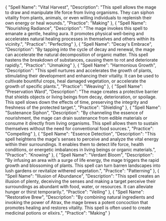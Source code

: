 {
  "Spell Name": "Vital Harvest",
  "Description": "This spell allows the mage to draw and manipulate life force from living organisms. They can siphon vitality from plants, animals, or even willing individuals to replenish their own energy or heal wounds.",
  "Practice": "Making"
},
{
  "Spell Name": "Nourishing Radiance",
  "Description": "The mage invokes this spell to emanate a gentle, healing aura. It promotes physical well-being and accelerates natural healing processes in themselves and others within its vicinity.",
  "Practice": "Perfecting"
},
{
  "Spell Name": "Decay's Embrace",
  "Description": "By tapping into the cycle of decay and renewal, the mage can accelerate the natural decomposition of organic matter. This spell hastens the breakdown of substances, causing them to rot and deteriorate rapidly.",
  "Practice": "Unmaking"
},
{
  "Spell Name": "Harmonious Growth",
  "Description": "This spell nurtures and accelerates the growth of plants, stimulating their development and enhancing their vitality. It can be used to cultivate bountiful crops, heal damaged vegetation, or accelerate the growth of specific plants.",
  "Practice": "Weaving"
},
{
  "Spell Name": "Preservation Ward",
  "Description": "The mage creates a protective barrier that shields objects or living beings from decay, deterioration, or spoilage. This spell slows down the effects of time, preserving the integrity and freshness of the protected target.",
  "Practice": "Shielding"
},
{
  "Spell Name": "Sustenance Siphon",
  "Description": "By channeling the essence of nourishment, the mage can drain sustenance from edible materials or consume it directly from living organisms. This spell allows them to sustain themselves without the need for conventional food sources.",
  "Practice": "Compelling"
},
{
  "Spell Name": "Essence Detection",
  "Description": "This spell heightens the mage's senses to perceive and analyze the vital energy within their surroundings. It enables them to detect life force, health conditions, or energetic imbalances in living beings or organic materials.",
  "Practice": "Knowing"
},
{
  "Spell Name": "Verdant Bloom",
  "Description": "By infusing an area with a surge of life energy, the mage triggers the rapid growth and blossoming of plants. This spell can turn barren landscapes into lush gardens or revitalize withered vegetation.",
  "Practice": "Patterning"
},
{
  "Spell Name": "Illusion of Abundance",
  "Description": "This spell creates an illusion of plenty, deceiving the senses and making a target perceive their surroundings as abundant with food, water, or resources. It can alleviate hunger or thirst temporarily.",
  "Practice": "Veiling"
},
{
  "Spell Name": "Restorative Brew",
  "Description": "By combining natural ingredients and invoking the power of Atrax, the mage brews a potent concoction that promotes healing and restores vitality. This spell is often used to create medicinal potions or elixirs.",
  "Practice": "Making"
}